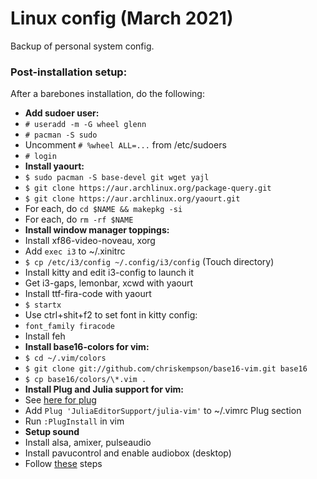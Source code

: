 <h1> Linux config (March 2021) </h1>

Backup of personal system config.

<h3> Post-installation setup: </h3>

<p>
    After a barebones installation, do the following:
</p>
<ul>
  <li><b>Add sudoer user:</b>
  <li><code># useradd -m -G wheel glenn</code>
  <li><code># pacman -S sudo</code>
  <li>Uncomment <code># %wheel ALL=...</code> from /etc/sudoers
  <li><code># login</code>
  <li><b>Install yaourt:</b>
  <li><code>$ sudo pacman -S base-devel git wget yajl</code>
  <li><code>$ git clone https://aur.archlinux.org/package-query.git</code>
  <li><code>$ git clone https://aur.archlinux.org/yaourt.git</code>
  <li>For each, do <code>cd $NAME && makepkg -si</code>
  <li>For each, do <code>rm -rf $NAME</code>
  <li><b>Install window manager toppings:</b>
  <li>Install xf86-video-noveau, xorg
  <li>Add <code>exec i3</code> to ~/.xinitrc
  <li><code>$ cp /etc/i3/config ~/.config/i3/config</code> (Touch directory)
  <li>Install kitty and edit i3-config to launch it
  <li>Get i3-gaps, lemonbar, xcwd with yaourt
  <li>Install ttf-fira-code with yaourt
  <li><code>$ startx</code>
  <li>Use ctrl+shit+f2 to set font in kitty config:
  <li><code>font_family firacode</code>
  <li>Install feh
  <li><b>Install base16-colors for vim:</b>
  <li><code>$ cd ~/.vim/colors</code>
  <li><code>$ git clone git://github.com/chriskempson/base16-vim.git base16</code>
  <li><code>$ cp base16/colors/\*.vim .</code>
  <li><b>Install Plug and Julia support for vim:</b>
  <li>See <a href="https://github.com/junegunn/vim-plug">here for plug</a>
  <li> Add <code>Plug 'JuliaEditorSupport/julia-vim'</code> to ~/.vimrc Plug section
  <li> Run <code>:PlugInstall</code> in vim
  <li><b>Setup sound</b>
  <li>Install alsa, amixer, pulseaudio
  <li>Install pavucontrol and enable audiobox (desktop)
  <li>Follow <a href="https://medium.com/@gamunu/enable-high-quality-audio-on-linux-6f16f3fe7e1f">these</a> steps
</ul>
